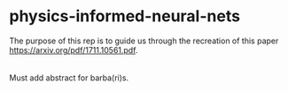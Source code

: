 # physics-informed-neural-nets
The purpose of this rep is to guide us through the recreation of this paper https://arxiv.org/pdf/1711.10561.pdf.

######
Must add abstract for barba(ri)s.
